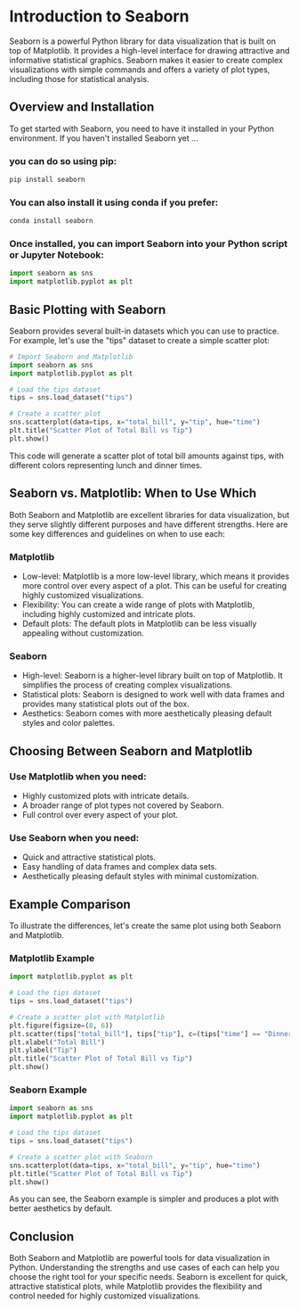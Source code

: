# Introduction to Seaborn
Seaborn is a powerful Python library for data visualization that is built on top of Matplotlib. It provides a high-level interface for drawing attractive and informative statistical graphics. Seaborn makes it easier to create complex visualizations with simple commands and offers a variety of plot types, including those for statistical analysis.

## Overview and Installation
To get started with Seaborn, you need to have it installed in your Python environment. If you haven't installed Seaborn yet ... 

### you can do so using pip:

```bash
pip install seaborn
```

### You can also install it using conda if you prefer:

```bash
conda install seaborn
```

### Once installed, you can import Seaborn into your Python script or Jupyter Notebook:

```python
import seaborn as sns
import matplotlib.pyplot as plt
```

## Basic Plotting with Seaborn
Seaborn provides several built-in datasets which you can use to practice. For example, let's use the "tips" dataset to create a simple scatter plot:

```python
# Import Seaborn and Matplotlib
import seaborn as sns
import matplotlib.pyplot as plt

# Load the tips dataset
tips = sns.load_dataset("tips")

# Create a scatter plot
sns.scatterplot(data=tips, x="total_bill", y="tip", hue="time")
plt.title("Scatter Plot of Total Bill vs Tip")
plt.show()
```

This code will generate a scatter plot of total bill amounts against tips, with different colors representing lunch and dinner times.

## Seaborn vs. Matplotlib: When to Use Which
Both Seaborn and Matplotlib are excellent libraries for data visualization, but they serve slightly different purposes and have different strengths. Here are some key differences and guidelines on when to use each:

### Matplotlib
- Low-level: Matplotlib is a more low-level library, which means it provides more control over every aspect of a plot. This can be useful for creating highly customized visualizations.
- Flexibility: You can create a wide range of plots with Matplotlib, including highly customized and intricate plots.
- Default plots: The default plots in Matplotlib can be less visually appealing without customization.

### Seaborn
- High-level: Seaborn is a higher-level library built on top of Matplotlib. It simplifies the process of creating complex visualizations.
- Statistical plots: Seaborn is designed to work well with data frames and provides many statistical plots out of the box.
- Aesthetics: Seaborn comes with more aesthetically pleasing default styles and color palettes.

## Choosing Between Seaborn and Matplotlib
### Use Matplotlib when you need:

- Highly customized plots with intricate details.
- A broader range of plot types not covered by Seaborn.
- Full control over every aspect of your plot.

### Use Seaborn when you need:

- Quick and attractive statistical plots.
- Easy handling of data frames and complex data sets.
- Aesthetically pleasing default styles with minimal customization.

## Example Comparison
To illustrate the differences, let's create the same plot using both Seaborn and Matplotlib.

### Matplotlib Example

```python
import matplotlib.pyplot as plt

# Load the tips dataset
tips = sns.load_dataset("tips")

# Create a scatter plot with Matplotlib
plt.figure(figsize=(8, 6))
plt.scatter(tips["total_bill"], tips["tip"], c=(tips["time"] == "Dinner").map({True: 'red', False: 'blue'}))
plt.xlabel("Total Bill")
plt.ylabel("Tip")
plt.title("Scatter Plot of Total Bill vs Tip")
plt.show()
```

### Seaborn Example

```python
import seaborn as sns
import matplotlib.pyplot as plt

# Load the tips dataset
tips = sns.load_dataset("tips")

# Create a scatter plot with Seaborn
sns.scatterplot(data=tips, x="total_bill", y="tip", hue="time")
plt.title("Scatter Plot of Total Bill vs Tip")
plt.show()
```
As you can see, the Seaborn example is simpler and produces a plot with better aesthetics by default.

## Conclusion
Both Seaborn and Matplotlib are powerful tools for data visualization in Python. Understanding the strengths and use cases of each can help you choose the right tool for your specific needs. Seaborn is excellent for quick, attractive statistical plots, while Matplotlib provides the flexibility and control needed for highly customized visualizations.
